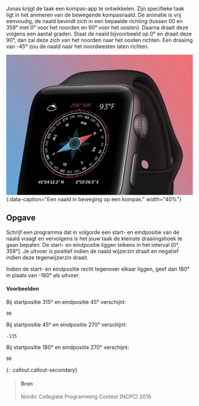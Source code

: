 Jonas krijgt de taak een kompas-app te ontwikkelen. Zijn specifieke taak ligt in het animeren van de bewegende kompasnaald. 
De animatie is vrij eenvoudig, de naald bevindt zich in een bepaalde richting (tussen 00 en 359° met 0° voor het noorden en 90° voor het oosten). Daarna draait deze volgens een aantal graden. Staat de naald bijvoorbeeld op 0° en draait deze 90°, dan zal deze zich van het noorden naar het oosten richten. Een draaiing van -45° zou de naald naar het noordwesten laten richten.

![Een naald in beweging op een kompas.](media/compass.gif "Een naald in beweging op een kompas."){:data-caption="Een naald in beweging op een kompas." width="40%"}

## Opgave

Schrijf een programma dat in volgorde een start- en eindpositie van de naald vraagt en vervolgens is het jouw taak de kleinste draaiingshoek te gaan bepalen. De start- en eindpositie liggen telkens in het interval [0°, 359°]. Je uitvoer is positief indien de naald wijzerzin draait en negatief indien deze tegenwijzerzin draait. 

Indien de start- en eindpositie recht tegenover elkaar liggen, geef dan 180° in plaats van -180° als uitvoer.

#### Voorbeelden

Bij startpositie 315° en eindpositie 45° verschijnt:
```
90
```

Bij startpositie 45° en eindpositie 270° verschijnt:
```
-135
```

Bij startpositie 180° en eindpositie 270° verschijnt:
```
90
```

{: .callout.callout-secondary}
>#### Bron
> Nordic Collegiate Programming Contest (NCPC) 2016
